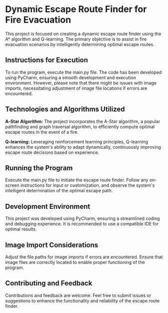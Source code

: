 # Dynamic Escape Route Finder for Fire Evacuation

This project is focused on creating a dynamic escape route finder using the A* algorithm and Q-learning. 
The primary objective is to assist in fire evacuation scenarios by intelligently determining optimal escape routes.

## Instructions for Execution
To run the program, execute the main.py file. 
The code has been developed using PyCharm, ensuring a smooth development and execution environment. 
However, please note that there might be issues with image imports,
necessitating adjustment of image file locations if errors are encountered.

## Technologies and Algorithms Utilized
**A-Star Algorithm:**
The project incorporates the A-Star algorithm, a popular pathfinding and graph traversal algorithm,
to efficiently compute optimal escape routes in the event of a fire.

**Q-learning:**
Leveraging reinforcement learning principles, Q-learning enhances the system's ability to adapt dynamically, 
continuously improving escape route decisions based on experience.

## Running the Program
Execute the main.py file to initiate the escape route finder.
Follow any on-screen instructions for input or customization,
and observe the system's intelligent determination of the optimal escape path.

## Development Environment
This project was developed using PyCharm, ensuring a streamlined coding and debugging experience. 
It is recommended to use a compatible IDE for optimal results.

## Image Import Considerations
Adjust the file paths for image imports if errors are encountered. 
Ensure that image files are correctly located to enable proper functioning of the program.

## Contributing and Feedback
Contributions and feedback are welcome. 
Feel free to submit issues or suggestions to enhance the functionality and reliability of the escape route finder.
